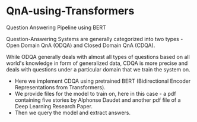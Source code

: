 <h1> QnA-using-Transformers </h1>
Question Answering Pipeline using BERT

Question-Answering Systems are generally categorized into two types - Open Domain QnA (ODQA) and Closed Domain QnA (CDQA). 

While ODQA generally deals with almost all types of questions based on all world's knowledge in form of generalized data, CDQA is more precise and deals with questions under a particular domain that we train the system on.

- Here we implement CDQA using pretrained BERT (Bidirectional Encoder Representations from Transformers). 
- We provide files for the model to train on, here in this case - a pdf containing five stories by Alphonse Daudet and another pdf file of a Deep Learning Research Paper.
- Then we query the model and extract answers.
